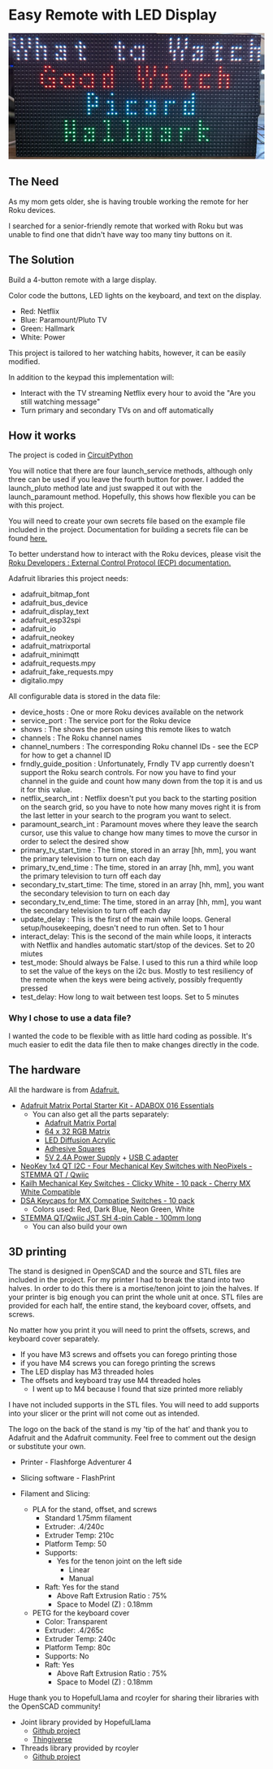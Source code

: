# Easy Remote with LED Display

![Picture of LED display](docs/remote_display.jpg)

## The Need
As my mom gets older, she is having trouble working the remote for her Roku devices.

I searched for a senior-friendly remote that worked with Roku but was unable to find one that didn't have way too many tiny buttons on it.

## The Solution
Build a 4-button remote with a large display.

Color code the buttons, LED lights on the keyboard, and text on the display.
- Red: Netflix
- Blue: Paramount/Pluto TV
- Green: Hallmark
- White: Power

This project is tailored to her watching habits, however, it can be easily modified.

In addition to the keypad this implementation will:
- Interact with the TV streaming Netflix every hour to avoid the "Are you still watching message"
- Turn primary and secondary TVs on and off automatically

## How it works
The project is coded in <a href="https://circuitpython.org/" target="_blank">CircuitPython</a>

You will notice that there are four launch_service methods, although only three can be used if you leave the fourth button for power. I added the launch_pluto method late and just swapped it out with the launch_paramount method. Hopefully, this shows how flexible you can be with this project.

You will need to create your own secrets file based on the example file included in the project. Documentation for building a secrets file can be found <a href="https://learn.adafruit.com/electronic-history-of-the-day-with-pyportal/code-walkthrough-secrets-py" target="_blank">here.</a>

To better understand how to interact with the Roku devices, please visit the <a href="https://developer.roku.com/en-ca/docs/developer-program/debugging/external-control-api.md" target="_blank">Roku Developers : External Control Protocol (ECP) documentation.</a>

Adafruit libraries this project needs:
- adafruit_bitmap_font
- adafruit_bus_device
- adafruit_display_text
- adafruit_esp32spi
- adafruit_io
- adafruit_neokey
- adafruit_matrixportal
- adafruit_minimqtt
- adafruit_requests.mpy
- adafruit_fake_requests.mpy
- digitalio.mpy

All configurable data is stored in the data file:
- device_hosts : One or more Roku devices available on the network
- service_port : The service port for the Roku device
- shows : The shows the person using this remote likes to watch
- channels :  The Roku channel names
- channel_numbers : The corresponding Roku channel IDs - see the ECP for how to get a channel ID
- frndly_guide_position : Unfortunately, Frndly TV app currently doesn't support the Roku search controls. For now you have to find your channel in the guide and count how many down from the top it is and us it for this value.
- netflix_search_int : Netflix doesn't put you back to the starting position on the search grid, so you have to note how many moves right it is from the last letter in your search to the program you want to select.
- paramount_search_int : Paramount moves where they leave the search cursor, use this value to change how many times to move the cursor in order to select the desired show
- primary_tv_start_time : The time, stored in an array [hh, mm], you want the primary television to turn on each day
- primary_tv_end_time : The time, stored in an array [hh, mm], you want the primary television to turn off each day
- secondary_tv_start_time: The time, stored in an array [hh, mm], you want the secondary television to turn on each day
- secondary_tv_end_time: The time, stored in an array [hh, mm], you want the secondary television to turn off each day
- update_delay : This is the first of the main while loops. General setup/housekeeping, doesn't need to run often. Set to 1 hour
- interact_delay: This is the second of the main while loops, it interacts with Netflix and handles automatic start/stop of the devices. Set to 20 miutes
- test_mode: Should always be False. I used to this run a third while loop to set the value of the keys on the i2c bus. Mostly to test resiliency of the remote when the keys were being actively, possibly frequently pressed
- test_delay: How long to wait between test loops. Set to 5 minutes

### Why I chose to use a data file?
I wanted the code to be flexible with as little hard coding as possible. It's much easier to edit the data file then to make changes directly in the code.

## The hardware
All the hardware is from <a href="https://www.adafruit.com" target="_blank">Adafruit.</a>

- <a href="https://www.adafruit.com/product/4812" target="_blank">Adafruit Matrix Portal Starter Kit - ADABOX 016 Essentials</a>
  - You can also get all the parts separately:
    - <a href="https://www.adafruit.com/product/4745" target="_blank">Adafruit Matrix Portal</a>
    - <a href="https://www.adafruit.com/product/2278" target="_blank">64 x 32 RGB Matrix</a>
    - <a href="https://www.adafruit.com/product/4749" target="_blank">LED Diffusion Acrylic</a>
    - <a href="https://www.adafruit.com/product/4813" target="_blank">Adhesive Squares</a>
    - <a href="https://www.adafruit.com/product/1995" target="_blank">5V 2.4A Power Supply</a> + <a href="https://www.adafruit.com/product/4299" target="_blank">USB C adapter</a>
- <a href="https://www.adafruit.com/product/4980" target="_blank">NeoKey 1x4 QT I2C - Four Mechanical Key Switches with NeoPixels - STEMMA QT / Qwiic</a>
- <a href="https://www.adafruit.com/product/4955" target="_blank">Kailh Mechanical Key Switches - Clicky White - 10 pack - Cherry MX White Compatible</a>
- <a href="https://www.adafruit.com/product/4997" target="_blank">DSA Keycaps for MX Compatipe Switches - 10 pack</a>
	 - Colors used: Red, Dark Blue, Neon Green, White
- <a href="https://www.adafruit.com/product/4210" target="_blank">STEMMA QT/Qwiic JST SH 4-pin Cable - 100mm long</a>
	 - You can also build your own


## 3D printing
The stand is designed in OpenSCAD and the source and STL files are included in the project. For my printer I had to break the stand into two halves. In order to do this there is a mortise/tenon joint to join the halves. If your printer is big enough you can print the whole unit at once. STL files are provided for each half, the entire stand, the keyboard cover, offsets, and screws.

No matter how you print it you will need to print the offsets, screws, and keyboard cover separately.
- If you have M3 screws and offsets you can forego printing those
- if you have M4 screws you can forego printing the screws
- The LED display has M3 threaded holes
- The offsets and keyboard tray use M4 threaded holes
  - I went up to M4 because I found that size printed more reliably

I have not included supports in the STL files. You will need to add supports into your slicer or the print will not come out as intended.

The logo on the back of the stand is my 'tip of the hat' and thank you to Adafruit and the Adafruit community. Feel free to comment out the design or substitute your own.

- Printer - Flashforge Adventurer 4
- Slicing software - FlashPrint


- Filament and Slicing:
   - PLA for the stand, offset, and screws
      - Standard 1.75mm filament
      - Extruder: .4/240c
      - Extruder Temp: 210c
      - Platform Temp: 50
      - Supports:
         - Yes for the tenon joint on the left side
            - Linear
            - Manual
	 - Raft: Yes for the stand
	    - Above Raft Extrusion Ratio : 75%
	    - Space to Model (Z) : 0.18mm
   - PETG for the keyboard cover
      - Color: Transparent
      - Extruder: .4/265c
      - Extruder Temp: 240c
      - Platform Temp: 80c
      - Supports: No
      - Raft: Yes
        - Above Raft Extrusion Ratio : 75%
        - Space to Model (Z) : 0.18mm

Huge thank you to HopefulLlama and rcoyler for sharing their libraries with the OpenSCAD community!

- Joint library provided by HopefulLlama
  - <a href="https://github.com/HopefulLlama/JointSCAD" target="_blank">Github project</a>
  - <a href="https://www.thingiverse.com/groups/openscad/forums/general/topic:14842" target="_blank">Thingiverse</a>
- Threads library provided by rcoyler
  - <a href="https://github.com/rcolyer/threads-scad" target="_blank">Github project</a>
